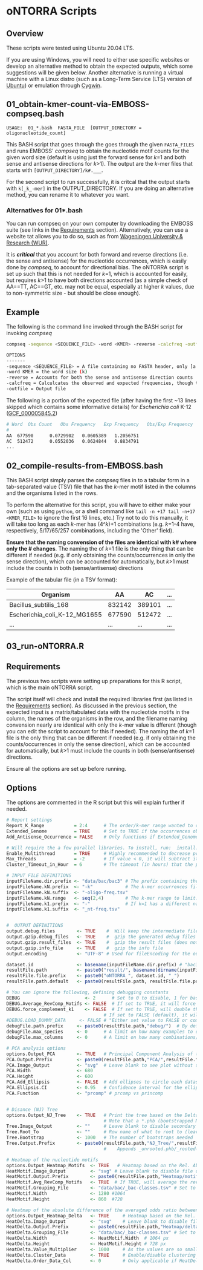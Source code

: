 # oNTORRA Scripts

## Overview
These scripts were tested using Ubuntu 20.04 LTS.

If you are using Windows, you will need to either use specific websites or develop an alternative method to obtain the expected outputs, which some suggestions will be given below.
Another alternative is running a virtual machine with a Linux distro (such as a Long-Term Service (LTS) version of [Ubuntu](https://ubuntu.com/)) or emulation through [Cygwin](https://www.cygwin.com/).


## 01_obtain-kmer-count-via-EMBOSS-compseq.bash
```
USAGE:  01_*.bash  FASTA_FILE  [OUTPUT_DIRECTORY = oligonucleotide_count]
```

This BASH script that goes through the goes through the given `FASTA_FILES` and runs EMBOSS' _compseq_ to obtain the nucleotide motif counts for the given word size (default is using just the forward sense for _k_=1 and both sense and antisense directions for _k_>1).
The output are the _k_-mer files that starts with `[OUTPUT_DIRECTORY]/k#.___`.

For the second script to run successfully, it is critcal that the output starts with `k[_k_-mer]` in the OUTPUT_DIRECTORY. If you are doing an alternative method, you can rename it to whatever you want.

### Alternatives for 01*.bash

You can run compseq on your own computer by downloading the EMBOSS suite (see links in the [Requirements](https://github.com/MoezV/oNTORRA#requirements) section).
Alternatively, you can use a website tat allows you to do so, such as from [Wageningen University & Research (WUR)](https://emboss.bioinformatics.nl/cgi-bin/emboss/compseq).

It is ___critical___ that you account for both forward and reverse directions (i.e. the sense and antisense) for the nucleotide occurrences, which is easily done by _compseq_, to account for directional bias.
The oNTORRA script is set up such that this is not needed for _k_=1, which is accounted for easily, but requires _k_>1 to have both directions accounted (as a simple check of AA==TT, AC==GT, etc. may not be equal, especially at higher _k_ values, due to non-symmetric size - but should be close enough).

## Example
The following is the command line invoked through the BASH script for invoking _compseq_
```bash
compseq -sequence <SEQUENCE_FILE> -word <KMER> -reverse -calcfreq -outfile <OUTPUT_FILE>

OPTIONS
-------
-sequence <SEQUENCE_FILE> = A file containing no FASTA header, only [a single] sequence
-word KMER = the word size (k)
-reverse = Accounts for both the sense and antisense direction counts
-calcfreq = Calculcates the observed and expected frequencies, though this is not required, the following script (02*.bash) assumes it is enabled
-outfile = Output file
```

The following is a portion of the expected file (after having the first ~13 lines skipped which contains some informative details) for _Escherichia coli_ K-12 ([GCF_000005845.2](https://www.ncbi.nlm.nih.gov/data-hub/genome/GCF_000005845.2))
```bash
# Word	Obs Count	Obs Frequency	Exp Frequency	Obs/Exp Frequency
#
AA	677590		0.0729902	0.0605389	1.2056751
AC	512472		0.0552036	0.0624844	0.8834791
...
```

## 02_compile-results-from-EMBOSS.bash

This BASH script simply parses the _compseq_ files in to a tabular form in a tab-separated value (TSV) file that has the _k_-mer motif listed in the columns and the organisms listed in the rows.

To perform the alternative for this script, you will have to either make your own (such as using `python`, or a shell command like `tail -n +17 tail -n+17 <KMER_FILE>` to ignore the first 16 lines, etc.)
Try not to do this manually, it will take too long as each _k_-mer has (4^_k_)+1 combinations (e.g. _k_=1-4 have, respectively, 5/17/65/257 combinations, including the 'Other' field).

__Ensure that the naming convension of the files are identical with k# where only the # changes__. The naming the of _k_=1 file is the only thing that can be different if needed (e.g. if only obtaining the counts/occurrences in only the sense direction), which can be accounted for automatically, but _k_>1 must include the counts in both (sense/antisense) directions

Example of the tabular file (in a TSV format):

Organism|AA|AC|...
--------|--|--|---
Bacillus_subtilis_168|832142|389101|...
Escherichia_coli_K-12_MG1655|677590|512472|...
...|...|...|...


## 03_run-oNTORRA.R 

## Requirements
The previous two scripts were setting up preparations for this R script, which is the main oNTORRA script.

The script itself will check and install the required libraries first (as listed in the [Requirements](https://github.com/MoezV/oNTORRA#requirements) section). As discussed in the previous section, the expected input is a matrix/tabulated data with the nucleotide motifs in the column, the names of the organisms in the row, and the filename  naming convension nearly are identical with only the _k_-mer value is dfferent (though you can edit the script to account for this if needed). The naming the of _k_=1 file is the only thing that can be different if needed (e.g. if only obtaining the counts/occurrences in only the sense direction), which can be accounted for automatically, but _k_>1 must include the counts in both (sense/antisense) directions.

Ensure all the options are set up before running.

## Options
The options are commented in the R script but this will explain further if needed.
```R
# Report settings 
Report_K_Range           = 2:4      # The order/k-mer range wanted to obtain. k=2 for only dinucleotide; k=seq(2,4,1) for di-, tri-, and tetranucleotide results, etc. [Note that trinucleotide is NOT the same as the codon signature (different denominator and frame shift)]
Extended_Genome          = TRUE     # Set to TRUE if the occurrences obtained are based on an "extended" genome where the complementary (antisense) nucleotide bases are appended to the normal genome or the antisense values are accounted for during the process (to account for directional biases)
Add_Antisense_Occurrence = FALSE    # Only functions if Extended_Genome is set to FALSE. If set to TRUE, this script will simply add the number of occurrences to the antisense/complementary sequences to help account for directional biases. If both extended genome and this variable are set to zero, the asterisk for the function variable will be removed as it is used to denote that the complementary bases were accounted for

# Will require the a few parallel libraries. To install, run:  install.packages(c("parallel","foreach","doParallel"))
Enable_Multithread       = TRUE     # Highly recommended to decrease processing time
Max_Threads              = -2       # If value < 0, it will subtract it from the maximum number of threads detected (e.g. if you have 8 threads and maxThreads=-2, 6 threads will be used).
Cluster_Timeout_in_Hour  = 6        # The timeout (in hours) that the pthreads should disconnect when not in use.

# INPUT FILE DEFINITIONS
inputFileName.dir.prefix <- "data/bac/bac3" # The prefix containing the directory and the filename prefix for the K-mer files read
inputFileName.kN.prefix  <- "-k"            # The k-mer occurrences files are named as [PREFIX]-k#-oligo-freq.tsv
inputFileName.kN.suffix  <- "-oligo-freq.tsv"
inputFileName.kN.range   <- seq(2,4)        # The k-mer range to limit. Must be sequential and reach the  value max(Report_K_Range)!
inputFileName.k1.prefix  <- "-"             # If k=1 has a different naming convention, you can define the different here to reflect [DIR_PREFIX] [K1_PREFIX] 1 [K1_SUFFIX]
inputFileName.k1.suffix  <- "_nt-freq.tsv"


#  OUTPUT DEFINITIONS
output.debug.files        <- TRUE    #  Will keep the intermediate files produced to verify if the data was processed correctly (recommended). If FALSE, the debug folder will be deleted!
output.gzip.debug_files   <- TRUE    #  gzip the generated debug files
output.gzip.result_files  <- TRUE    #  gzip the result files (does not affect the info file)
output.gzip.info_file     <- TRUE    #  gzip the info file
output.encoding           <- "UTF-8" # Used for fileEncoding for the output file

dataset.id                <- basename(inputFileName.dir.prefix) # "bac3" # Identifier used for the output names. By default, it is using the prefix after the directory name (or the directory name itself))
resultFile.path           <- paste0("result/", basename(dirname(inputFileName.dir.prefix)), "/")   # The result path directory with the default file prefix
resultFile.file.prefix    <- paste0("oNTORRA_", dataset.id, "_")         #  it is ./result/[input directory name]/oNTORRA_[ID]_
resultFile.path.default   <- paste0(resultFile.path, resultFile.file.prefix)  # Specifically for the main results, These values needs to be separated for the debugging file locations

# You can ignore the following, defining debugging constants
DEBUG                        <- 2      # Set to 0 to disable, 1 for basic debug outputs, 2+ for further debugging outputs 
DEBUG.Average_RevComp_Motifs <- FALSE  # If set to TRUE, it will force an average of [Motif]+[revcomp(Motif)]. As a reminder for this forced averaging, only half the results are shown, with the the reverse-complement motif removed (as it would have an identical result)
DEBUG.force_complement_k1    <- FALSE  # If set to TRUE, will double the occurrences of the k=1 bases (even if it is already f*(k=1)), by adding the complementary base counts (f*(X)=f(X)+f(inv(X))) even if it may already been accounted for in EMBOSS' compseq. Theoretically, this should not affect calculations because usually this just involves the ratios for the variable involved (f(X)/N_k1 != f*(X)/N_k2 BUT f*(X)/N_k2 == C(f*(X))/C(N_k1))), but on the side of caution, leave this variable disabled.
                                    # If set to FALSE (default), it will check if the ratio of round(N_k2/N_k1) is set to either 1 (= f*(k=1)) or 2 (= N_k1 is likely f(k=1)) which in the latter case will have the f(k=1) converted to f*(k=1) as detailed above
#DEBUG.LOAD_DUMMY_DATA     <- FALSE # "Either set value to FALSE or comment this line to disable dummy data"   # Comment out this line to avoid loading the sample dataset (variable itself is a flag). 
debugFile.path.prefix     <- paste0(resultFile.path,"debug/")  # By default, it is placed in the result folder
debugFile.max_species     <- 0      # A limit on how many examples to display. 0 = unlimited
debugFile.max_columns     <- 0      # A limit on how many combinations/calculations to show. 0 = unlimited/show all

# PCA analysis options
options.Output_PCA        <- TRUE   # Principal Component Analysis of the motifs
PCA.Output.Prefix         <- paste0(resultFile.path,"PCA/",resultFile.file.prefix)
PCA.Image_Output          <- "svg"  # Leave blank to see plot without saving. Options: bmp*, jpeg*, pdf+, png*, svg+, tiff*. * = Bitmap images (recommended: PDF), + = vector images (recommended: SVG). Other alternatives: cairo_pdf, cairo_ps
PCA.Width                 <- 680
PCA.Height                <- 600
PCA.Add_Ellipsis          <- FALSE  # Add ellipses to circle each dataset. Default confidence interval: 95% (search for 'plotPCA' to adjust any fine settings)
PCA.Ellipsis.CI           <- 0.95   # Confidence interval for the ellipses.
PCA.Function              <- "prcomp" # prcomp vs princomp


# Disance (NJ) Tree
options.Output_NJ_Tree    <- TRUE   # Print the tree based on the Delta/Diff. Rel. Abund.
                                    # Note that a *.phb (bootstrapped Newick tree) is generated regardless of the image type selected
Tree.Image_Output         <- ""     # Leave blank to disable secondary plot output. Options: bmp*, jpeg*, pdf+, png*, svg+, tiff*. * = Bitmap images (recommended: PDF), + = vector images (recommended: SVG). Other alternatives: cairo_pdf, cairo_ps
Tree.Root_To              <- ""     # Row name of what to root to (leave blank for unrooted)
Tree.Bootstrap            <- 1000   # The number of bootstraps needed
Tree.Output.Prefix        <- paste0(resultFile.path,"NJ_Tree/",resultFile.file.prefix)
                                    #    Appends _unrooted.phb/_rooted-[root].phb depending on the Tree.Root_To value

# Heatmap of the nucleotide motifs
options.Output_Heatmap_Motifs  <- TRUE   # Heatmap based on the Rel. Abund. motifs
HeatMotif.Image_Output         <- "svg" # Leave blank to disable file output. Options: png, pdf, tiff, bmp, jpeg
HeatMotif.Output.Prefix        <- paste0(resultFile.path,"Heatmap/motif/",resultFile.file.prefix)
HeatMotif.Avg_RevComp_Motifs   <- TRUE  # If TRUE, will average the reverse complementary motifs (uses less space)
HeatMotif.Grouping_File        <- "data/bac/_bac-classes.tsv" # Set to empty string "" if not used. Must have headers (col1 header does not matter but col2+ header must reflect the group term you wish to have). At least two columns: col1 = rowname, col2+ = whatever data you wish to reflect (e.g. group name, family name, etc.). The graph reflects the inverse order (i.e. last column would be the first/left-most legend displayed, and conversely, col2 would be the last of the entries)
HeatMotif.Width                <- 1280 #1064
HeatMotif.Height               <- 860  #728

# Heatmap of the absolute difference of the averaged odds ratio between any two organisms
options.Output_Heatmap_Delta   <- TRUE     # Heatmap based on the Rel. Abund. absolute difference between organisms
HeatDelta.Image_Output         <- "svg"    # Leave blank to disable file output. Options: png, pdf, tiff, bmp, jpeg
HeatDelta.Output.Prefix        <- paste0(resultFile.path,"Heatmap/delta/",resultFile.file.prefix)
HeatDelta.Grouping_File        <- "data/bac/_bac-classes.tsv" # Set to empty string "" if not used. Must have headers (col1 header does not matter but col2+ header must reflect the group term you wish to have). At least two columns: col1 = Must reflect rowname, col2+ = whatever data you wish to reflect (e.g. group name, family name, etc.)
HeatDelta.Width                <- HeatMotif.Width  # 1064 px
HeatDelta.Height               <- HeatMotif.Height # 728 px
HeatDelta.Value_Multiplier     <- 1000     # As the values are so small, multiply for readability
HeatDelta.Cluster_Data         <- TRUE     # Enable/disable clustering of the heatmap
HeatDelta.Order_Data_Col       <- 0        # Only applicable if HeatDelta.Cluster_Data is set to FALSE. Sorts the entries based on the column order given. Set to a negative value to disable sorting. If value is zero, it will be ordered using the HeatDelta.Grouping_File columns from the rightmost columns to column 2 in order.

```
